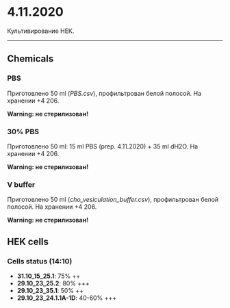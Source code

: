 4.11.2020
=========

Культивирование HEK.

---

## Chemicals
### PBS
Приготовлено 50 ml (*PBS.csv*), профильтрован белой полосой.
На хранении +4 206.

**Warning: не стерилизован!**

### 30% PBS
Приготовлено 50 ml: 15 ml PBS (prep. 4.11.2020) + 35 ml dH2O.
На хранении +4 206.

**Warning: не стерилизован!**

### V buffer
Приготовлено 50 ml (*cho_vesiculation_buffer.csv*), профильтрован белой полосой.
На хранении +4 206.

**Warning: не стерилизован!**


## HEK cells 
### Cells status (14:10)
- **31.10_15_25.1**: 75% ++
- **29.10_23_25.2**: 80% +++
- **29.10_23_35.1**: 50% ++
- **29.10_23_24.1.1A-1D**: 40-60% +++